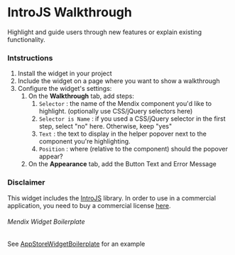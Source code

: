 # IntroJS Walkthrough

Highlight and guide users through new features or explain existing functionality.

### Intstructions

1. Install the widget in your project
2. Include the widget on a page where you want to show a walkthrough
3. Configure the widget's settings:
    1. On the **Walkthrough** tab, add steps:
        1. `Selector` : the name of the Mendix component you'd like to highlight. (optionally use CSS/jQuery selectors here)
        2. `Selector is Name` : if you used a CSS/jQuery selector in the first step, select "no" here. Otherwise, keep "yes"
        3. `Text` : the text to display in the helper popover next to the component you're highlighting.
        4. `Position` : where (relative to the component) should the popover appear?
    2. On the **Appearance** tab, add the Button Text and Error Message

### Disclaimer

This widget includes the [IntroJS](http://introjs.com/) library. In order to use in a commercial application, you need to buy a commercial license [here](http://introjs.com/#commercial).


###### Mendix Widget Boilerplate

See [AppStoreWidgetBoilerplate](https://github.com/mendix/AppStoreWidgetBoilerplate/) for an example
